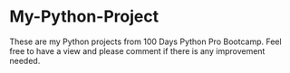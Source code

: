 # My-Python-Project

These are my Python projects from 100 Days Python Pro Bootcamp. Feel free to have a view and please comment if there is any improvement needed.
